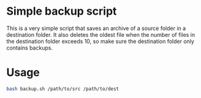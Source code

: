 # Simple backup script

This is a very simple script that saves an archive of a source folder in a destination folder.
It also deletes the oldest file when the number of files in the destination folder exceeds 10, so make sure the destination folder only contains backups.

# Usage

```bash
bash backup.sh /path/to/src /path/to/dest
```
